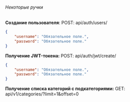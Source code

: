 ###### Некоторые ручки
**Создание пользователя**:
POST: api/auth/users/
```json
{
    "username": "Обязательное поле.",
    "password": "Обязательное поле."
}

```

**Получение JWT-токена:**
POST: api/auth/jwt/create/
```json
{
    "username": "Обязательное поле.",
    "password": "Обязательное поле."
}

```

**Получение списка категорий с подкатегориями:**
GET: api/v1/categories/?limit=1&offset=0